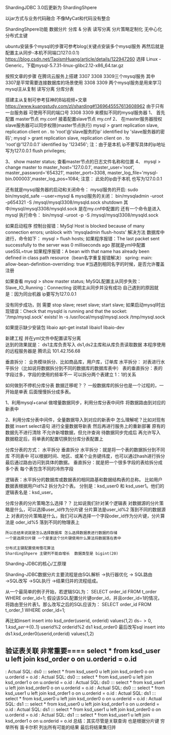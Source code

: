 

ShardingJDBC 3.0后更新为 ShardingShpere

以jar方式与业务代码融合 不像MyCat和代码没有整合

ShardingShpere功能
数据分片 分库 & 分表
读写分离
分片策略定制化
无中心化分布式主键

ubuntu安装多个mysql的步骤可参考blog(关键点安装多个mysql服务 再然后就是配置主从同步-本机不同端口127.0.0.1)
https://blog.csdn.net/TaoismHuang/article/details/122947260
选择 Linux - Generic，下载mysql-5.7.31-linux-glibc2.12-x86_64.tar.gz

按照文章的步骤 在腾讯云服务上搭建 3307 3308 3309三个mysql服务
其中3307是平常需要连接数据库的场景使用 
3308 3309 两个mysql服务是用来学习mysql主从复制 读写分离 分库分表

搭建主从复制可参考狂神的B站视频+文章
https://www.kuangstudy.com/zl/sharding#1369645557613608962
由于只有一台服务器 可使用不同的端口号 3308 3309 来模拟不同的mysql服务器
1、 首先配置 master节点 my.conf   接着配置slave节点  my.cnf
2、 在master服务器授权slave服务器可以同步权限(master节点执行)
mysql > grant replication slave, replication client on *.* to 'root'@'slave服务的ip' identified by 'slave服务器的密码';
mysql > grant replication slave, replication client on *.* to 'root'@'127.0.0.1' identified by '123456';
注：由于是本机 ip不要写具体的ip地址 写为127.0.0.1
flush privileges;

3、  show master status; 查看master节点的日志文件名称和位置
4、  mysql > change master to master_host='127.0.0.1', master_user='root', master_password='654321', master_port=3308, master_log_file='mysql-bin.000003',master_log_pos=1084;
    注意： 此处的ip由于本机 也写为127.0.0.1

还有就是mysql服务器的启动和关闭命令：
 mysql服务的开启: sudo bin/mysqld_safe --user=mysql &
 mysql服务的关闭：  bin/mysqladmin -uroot -p654321 -S /mysql/mysql3308/mysqld.sock shutdown
 其中/mysql/mysql3308/mysqld.sock 是在my.cnf中配置的
还有一个命令是进入mysql
执行命令： bin/mysql -uroot -p -S /mysql/mysql3308/mysqld.sock

如果启动程序 控制台报错：MySql Host is blocked because of many connection errors; unblock with 'mysqladmin flush-hosts' 解决方法
数据库中进行，命令如下：
mysql > flush hosts;
如果程序报错：The last packet sent successfully to the server was 0 milliseconds ago
那就是yml中配置 useSSL=true
如果程序报错：A bean with that name has already been defined in class path resource（bean名字重复报错解决）
spring:
 main:
  allow-bean-definition-overriding: true #当遇到相同名字的时候，是否允许覆盖注册

如果查看 mysql > show master status;
MySQL配置主从同步失败：Slave_IO_Running：Connecting   说明主从同步并没有成功  自己遇到的原因就是：因为同台机器 ip要写为127.0.0.1


没有同步成功，则 需要 stop slave; reset slave;  start slave;
如果启动mysql时出现错误：Check that mysqld is running and that the socket: '/tmp/mysql.sock' exists!
ln -s /usr/local/mysql/mysql.sock /tmp/mysql.sock 


如果提示缺少安装包 libaio
apt-get install libaio1 libaio-dev

新建工程 并在yml文件中配置读写分离  
达到的效果就是： ds1主库负责写入  ds1,ds2主库和从库负责读取数据
本程序使用的远程服务器是 腾讯云 101.42.156.68


垂直拆分： 业务模块拆分、比如商品库，用户库，订单库
水平拆分： 对表进行水平拆分（比如说将数据拆分到不同的数据库的数据库表中）
表的垂直拆分：表的字段过多，字段的使用的频率不一 可以拆分两个表建立 1：1的关系

如何做到不停机分库分表 数据迁移呢？？
一般数据库的拆分也是一个过程的，一开始是单表 后面慢慢拆分成多表。

1、利用mysql+canal 做增量数据同步，利用分库分表中间件 将数据路由到对应的新表中

2、利用分库分表中间件，全量数据导入到对应的新表中
   怎么理解呢？比如对现有数据  insert select语句 进行全量数据导新表
   然后再进行服务上的重新部署 原有的数据先不进行清除 不允许新增数据，但允许查询 待数据同步完成后 再允许写入
   数据稳定后，将单表的配置切换到分库分表配置上

分库分表的方式： 水平拆分 垂直拆分
 水平拆分：就是将一个表的数据拆分到不同库 不同表中 可以根据时间、地区、或某个业务键纬度，也可以通过hash进行拆分
         最后通过路由访问到具体的数据。
 垂直拆分：就是把一个很多字段的表给拆分成多个表 每个表包含不同的冷热字段

逻辑表：水平拆分的数据库或数据表的相同路基和数据结构表的总称。
比如用户数据表根据用户id%2 拆分为2个表。 分别是：ksd_user0  和  ksd_user1。他们的逻辑表名是：ksd_user。

分库分表的分片策略怎么选择？？
比如说我们针对某个逻辑表
    对数据源的分片策略是什么，可以选择user_id作为分片键 分片算法是user_id%2 落到不同的数据源上
    对表的分片策略是什么，我们可以再选择一个字段oder_id作为分片键，分片算法是 oder_id%5 落到不同的物理表上
  
    所以总结来说就是怎么选择数据库 怎么选择数据表进行数据的存储
    一个是选择分片键 一个是拿这个分片键使用什么算法将数据落在表中

    分布式主键配置使用雪花算法
    ShardingShpere 主键列不能自增长  数据类型是 bigint(20)

Sharding-JDBC的核心/工原理

Sharding-JDBC数据分片主要流程是由SQL解析 →执行器优化 → SQL路由 →SQL改写 →SQL执行 →结果归并的流程组成。

从一个最简单的例子开始，若逻辑SQL为：
SELECT order_id FROM t_order WHERE order_id=1;
假设该SQL配置分片键order_id，并且order_id=1的情况，将路由至分片表1。那么改写之后的SQL应该为：
SELECT order_id FROM t_order_1 WHERE order_id=1;

再比如insert
insert into ksd_order(userid, orderid) values(1,2)
ds$->{0,1}.ksd_user$->{0..1}
userid%2   orderid%2
ds1           ksd_order0
最后改写sql
insert into ds1.ksd_order0(userid,orderid) values(1,2)

验证表关联 非常重要====
select * from ksd_user u left join ksd_order o on u.orderid = o.id
---------
: Actual SQL: ds0 ::: select * from ksd_user0 u left join ksd_order0 o on u.orderid = o.id
: Actual SQL: ds0 ::: select * from ksd_user0 u left join ksd_order1 o on u.orderid = o.id
: Actual SQL: ds0 ::: select * from ksd_user1 u left join ksd_order0 o on u.orderid = o.id
: Actual SQL: ds0 ::: select * from ksd_user1 u left join ksd_order1 o on u.orderid = o.id
: Actual SQL: ds1 ::: select * from ksd_user0 u left join ksd_order0 o on u.orderid = o.id
: Actual SQL: ds1 ::: select * from ksd_user0 u left join ksd_order1 o on u.orderid = o.id
: Actual SQL: ds1 ::: select * from ksd_user1 u left join ksd_order0 o on u.orderid = o.id
: Actual SQL: ds1 ::: select * from ksd_user1 u left join ksd_order1 o on u.orderid = o.id
总结：其实尽管是关联查询 也是根据分片键 穷举所有  笛卡尔积 列出所有可能的结果 最后将结果集归并


